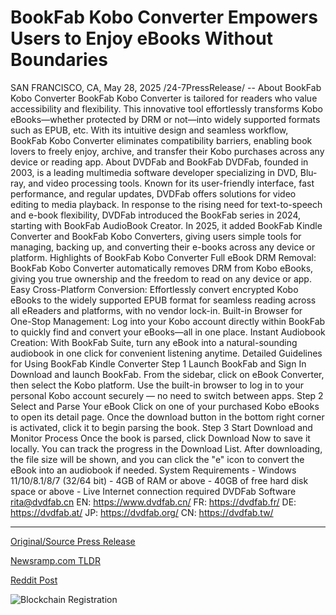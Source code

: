 # BookFab Kobo Converter Empowers Users to Enjoy eBooks Without Boundaries

SAN FRANCISCO, CA, May 28, 2025 /24-7PressRelease/ -- About BookFab Kobo Converter  BookFab Kobo Converter is tailored for readers who value accessibility and flexibility. This innovative tool effortlessly transforms Kobo eBooks—whether protected by DRM or not—into widely supported formats such as EPUB, etc. With its intuitive design and seamless workflow, BookFab Kobo Converter eliminates compatibility barriers, enabling book lovers to freely enjoy, archive, and transfer their Kobo purchases across any device or reading app.   About DVDFab and BookFab  DVDFab, founded in 2003, is a leading multimedia software developer specializing in DVD, Blu-ray, and video processing tools. Known for its user-friendly interface, fast performance, and regular updates, DVDFab offers solutions for video editing to media playback.  In response to the rising need for text-to-speech and e-book flexibility, DVDFab introduced the BookFab series in 2024, starting with BookFab AudioBook Creator. In 2025, it added BookFab Kindle Converter and BookFab Kobo Converters, giving users simple tools for managing, backing up, and converting their e-books across any device or platform.  Highlights of BookFab Kobo Converter  Full eBook DRM Removal: BookFab Kobo Converter automatically removes DRM from Kobo eBooks, giving you true ownership and the freedom to read on any device or app.  Easy Cross-Platform Conversion: Effortlessly convert encrypted Kobo eBooks to the widely supported EPUB format for seamless reading across all eReaders and platforms, with no vendor lock-in.  Built-in Browser for One-Stop Management: Log into your Kobo account directly within BookFab to quickly find and convert your eBooks—all in one place.  Instant Audiobook Creation: With BookFab Suite, turn any eBook into a natural-sounding audiobook in one click for convenient listening anytime.  Detailed Guidelines for Using BookFab Kindle Converter  Step 1 Launch BookFab and Sign In Download and launch BookFab. From the sidebar, click on eBook Converter, then select the Kobo platform. Use the built-in browser to log in to your personal Kobo account securely — no need to switch between apps.  Step 2 Select and Parse Your eBook Click on one of your purchased Kobo eBooks to open its detail page. Once the download button in the bottom right corner is activated, click it to begin parsing the book.  Step 3 Start Download and Monitor Process Once the book is parsed, click Download Now to save it locally. You can track the progress in the Download List. After downloading, the file size will be shown, and you can click the "e" icon to convert the eBook into an audiobook if needed.  System Requirements  - Windows 11/10/8.1/8/7 (32/64 bit) - 4GB of RAM or above - 40GB of free hard disk space or above - Live Internet connection required  DVDFab Software rita@dvdfab.cn EN: https://www.dvdfab.cn/ FR: https://dvdfab.fr/ DE: https://dvdfab.at/ JP: https://dvdfab.org/ CN: https://dvdfab.tw/ 

---

[Original/Source Press Release](https://www.24-7pressrelease.com/press-release/523180/bookfab-kobo-converter-empowers-users-to-enjoy-ebooks-without-boundaries)
                    

[Newsramp.com TLDR](https://newsramp.com/curated-news/dvdfab-launches-bookfab-kobo-converter-for-effortless-e-book-conversion/5e00c04232e4c44089cc9ac07cc0d033) 

 



[Reddit Post](https://www.reddit.com/r/Business_NewsRamp/comments/1kxaybc/dvdfab_launches_bookfab_kobo_converter_for/) 



![Blockchain Registration](https://cdn.newsramp.app/24-7PressRelease/qrcode/255/28/fondHZ0R.webp)